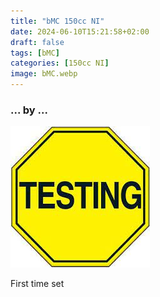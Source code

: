 ```yaml
---
title: "bMC 150cc NI"
date: 2024-06-10T15:21:58+02:00
draft: false
tags: [bMC]
categories: [150cc NI]
image: bMC.webp
---
```

### ... by ...
![Nothing there](testing.jpg)

First time set